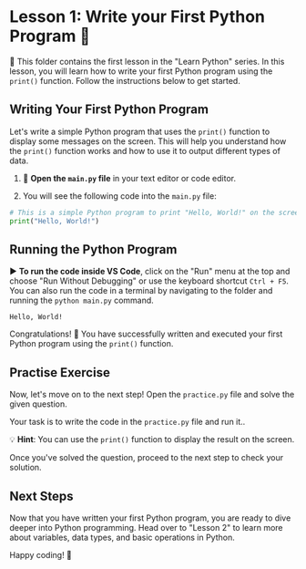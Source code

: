 # **Lesson 1: Write your First Python Program** 🐍

📁 This folder contains the first lesson in the "Learn Python" series. In this lesson, you will learn how to write your first Python program using the `print()` function. Follow the instructions below to get started.

## **Writing Your First Python Program**

Let's write a simple Python program that uses the `print()` function to display some messages on the screen. This will help you understand how the `print()` function works and how to use it to output different types of data.

1. 📝 **Open the `main.py` file** in your text editor or code editor.

2. You will see the following code into the `main.py` file:

```python
# This is a simple Python program to print "Hello, World!" on the screen.
print("Hello, World!")
```

## **Running the Python Program**

▶️ **To run the code inside VS Code**, click on the "Run" menu at the top and choose "Run Without Debugging" or use the keyboard shortcut `Ctrl + F5`. You can also run the code in a terminal by navigating to the folder and running the `python main.py` command.

```
Hello, World!
```

Congratulations! 🎉 You have successfully written and executed your first Python program using the `print()` function.

<!-- ## **Code Playground**

For an interactive experience and to see the actual code in action, you can visit the code playground for this lesson: [Lesson 1 Code Playground](https://www.online-python.com/HJMK7cwdGE)

Feel free to experiment and modify the code to see how it behaves. -->

## **Practise Exercise**

Now, let's move on to the next step! Open the `practice.py` file and solve the given question.

Your task is to write the code in the `practice.py` file and run it..

💡 **Hint**: You can use the `print()` function to display the result on the screen.

Once you've solved the question, proceed to the next step to check your solution.

## **Next Steps**

Now that you have written your first Python program, you are ready to dive deeper into Python programming. Head over to "Lesson 2" to learn more about variables, data types, and basic operations in Python.

Happy coding! 🚀
